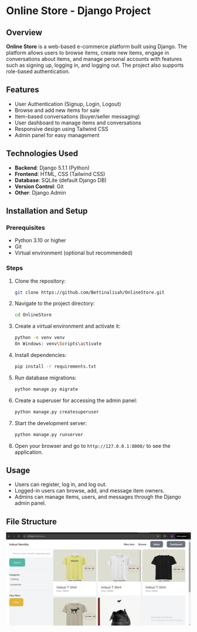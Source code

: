 # Online Store - Django Project

## Overview

**Online Store** is a web-based e-commerce platform built using Django. The platform allows users to browse items, create new items, engage in conversations about items, and manage personal accounts with features such as signing up, logging in, and logging out. The project also supports role-based authentication.

## Features

- User Authentication (Signup, Login, Logout)
- Browse and add new items for sale
- Item-based conversations (buyer/seller messaging)
- User dashboard to manage items and conversations
- Responsive design using Tailwind CSS
- Admin panel for easy management

## Technologies Used

- **Backend**: Django 5.1.1 (Python)
- **Frontend**: HTML, CSS (Tailwind CSS)
- **Database**: SQLite (default Django DB)
- **Version Control**: Git
- **Other**: Django Admin

## Installation and Setup

### Prerequisites

- Python 3.10 or higher
- Git
- Virtual environment (optional but recommended)

### Steps

1. Clone the repository:

    ```bash
    git clone https://github.com/Bettinalisah/OnlineStore.git
    ```

2. Navigate to the project directory:

    ```bash
    cd OnlineStore
    ```

3. Create a virtual environment and activate it:

    ```bash
    python -m venv venv
    On Windows: venv\Scripts\activate
    ```

4. Install dependencies:

    ```bash
    pip install -r requirements.txt
    ```

5. Run database migrations:

    ```bash
    python manage.py migrate
    ```

6. Create a superuser for accessing the admin panel:

    ```bash
    python manage.py createsuperuser
    ```

7. Start the development server:

    ```bash
    python manage.py runserver
    ```

8. Open your browser and go to `http://127.0.0.1:8000/` to see the application.

## Usage

- Users can register, log in, and log out.
- Logged-in users can browse, add, and message item owners.
- Admins can manage items, users, and messages through the Django admin panel.

## File Structure

![Website Screenshot](./IMG_7550.jpg)

